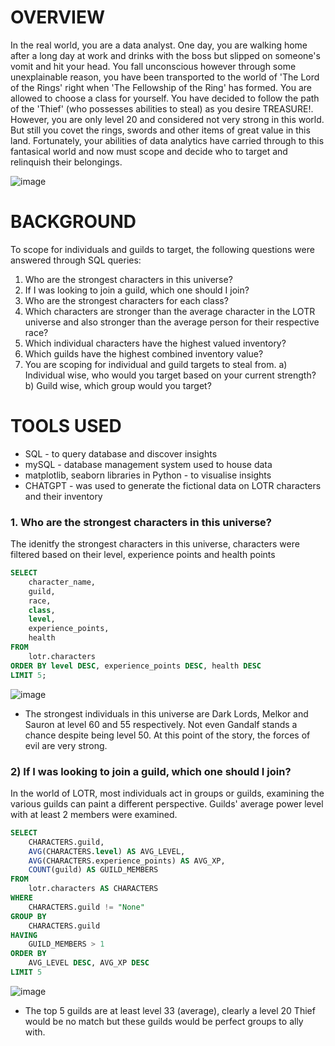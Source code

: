 # OVERVIEW

In the real world, you are a data analyst. One day, you are walking home after a long day at work and drinks with the boss but slipped on someone's vomit and hit your head. You fall unconscious however through some unexplainable reason, you have been transported to the world of 'The Lord of the Rings' right when 'The Fellowship of the Ring' has formed. You are allowed to choose a class for yourself. You have decided to follow the path of the 'Thief' (who possesses abilities to steal) as you desire TREASURE!. However, you are only level 20 and considered not very strong in this world. But still you covet the rings, swords and other items of great value in this land. Fortunately, your abilities of data analytics have carried through to this fantasical world and now must scope and decide who to target and relinquish their belongings.

![image](https://github.com/TON369777/LOTR-THIEF/assets/156875448/5c30db60-5ea3-4b1f-8c08-d75085b9f7bf)

# BACKGROUND

To scope for individuals and guilds to target, the following questions were answered through SQL queries:
1) Who are the strongest characters in this universe?
2) If I was looking to join a guild, which one should I join?
3) Who are the strongest characters for each class?
4) Which characters are stronger than the average character in the LOTR universe and also stronger than the average person for their respective race?
5) Which individual characters have the highest valued inventory?
6) Which guilds have the highest combined inventory value?
7) You are scoping for individual and guild targets to steal from.
a) Individual wise, who would you target based on your current strength?
b) Guild wise, which group would you target?

# TOOLS USED
* SQL - to query database and discover insights
* mySQL - database management system used to house data
* matplotlib, seaborn libraries in Python - to visualise insights
* CHATGPT - was used to generate the fictional data on LOTR characters and their inventory

### 1. Who are the strongest characters in this universe?

The idenitfy the strongest characters in this universe, characters were filtered based on their level, experience points and health points

```sql
SELECT
	character_name,
    guild,
    race,
    class,
    level,
    experience_points,
    health
FROM
	lotr.characters
ORDER BY level DESC, experience_points DESC, health DESC
LIMIT 5;
```
![image](https://github.com/TON369777/LOTR-THIEF/assets/156875448/7b28bfa0-6bb4-4fad-9555-c52bd9488f88)

* The strongest individuals in this universe are Dark Lords, Melkor and Sauron at level 60 and 55 respectively. Not even Gandalf stands a chance despite being level 50. At this point of the story, the forces of evil are very strong.

### 2) If I was looking to join a guild, which one should I join?

In the world of LOTR, most individuals act in groups or guilds, examining the various guilds can paint a different perspective. Guilds' average power level with at least 2 members were examined.

```sql
SELECT
	CHARACTERS.guild,
    AVG(CHARACTERS.level) AS AVG_LEVEL,
    AVG(CHARACTERS.experience_points) AS AVG_XP,
    COUNT(guild) AS GUILD_MEMBERS
FROM
	lotr.characters AS CHARACTERS
WHERE
	CHARACTERS.guild != "None"
GROUP BY
	CHARACTERS.guild
HAVING 
	GUILD_MEMBERS > 1
ORDER BY
	AVG_LEVEL DESC, AVG_XP DESC
LIMIT 5
```

![image](https://github.com/TON369777/LOTR-THIEF/assets/156875448/4ac087c1-a8e4-48db-9394-0128eeb40dc8)

* The top 5 guilds are at least level 33 (average), clearly a level 20 Thief would be no match but these guilds would be perfect groups to ally with.


